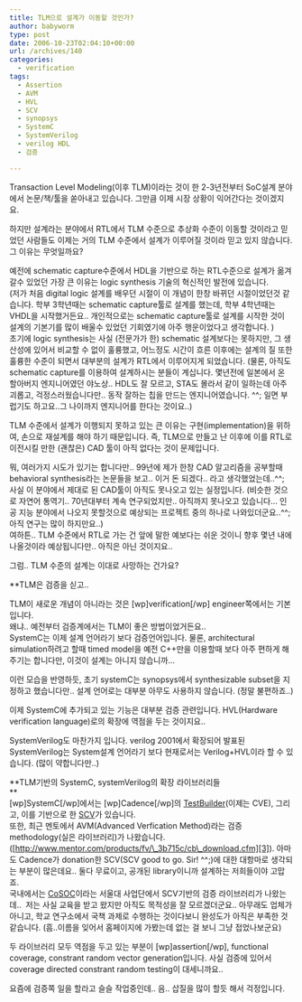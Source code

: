 ```yaml
---
title: TLM으로 설계가 이동할 것인가?
author: babyworm
type: post
date: 2006-10-23T02:04:10+00:00
url: /archives/140
categories:
  - verification
tags:
  - Assertion
  - AVM
  - HVL
  - SCV
  - synopsys
  - SystemC
  - SystemVerilog
  - verilog HDL
  - 검증

---
```

Transaction Level Modeling(이후 TLM)이라는 것이 한 2-3년전부터 SoC설계 분야에서 논문/책/툴을 쏟아내고 있습니다. 그만큼 이제 시장 상황이 익어간다는 것이겠지요.

하지만 설계라는 분야에서 RTL에서 TLM 수준으로 추상화 수준이 이동할 것이라고 믿었던 사람들도 이제는 거의 TLM 수준에서 설계가 이루어질 것이라 믿고 있지 않습니다. 그 이유는 무엇일까요?

예전에 schematic capture수준에서 HDL을 기반으로 하는 RTL수준으로 설계가 옮겨 갈수 있었던 가장 큰 이유는 logic synthesis 기술의 혁신적인 발전에 있습니다.  
(저가 처음 digital logic 설계를 배우던 시절이 이 개념이 한창 바뀌던 시절이었던것 같습니다. 학부 3학년때는 schematic capture툴로 설계를 했는데, 학부 4학년때는 VHDL을 시작했거든요.. 개인적으로는 schematic capture툴로 설계를 시작한 것이 설계의 기본기를 많이 배울수 있었던 기회였기에 아주 행운이었다고 생각합니다. )  
초기에 logic synthesis는 사실 (전문가가 한) schematic 설계보다는 못하지만, 그 생산성에 있어서 비교할 수 없이 훌륭했고, 어느정도 시간이 흐른 이후에는 설계의 질 또한 훌륭한 수준이 되면서 대부분의 설계가 RTL에서 이루어지게 되었습니다. (물론, 아직도 schematic capture를 이용하여 설계하시는 분들이 계십니다. 몇년전에 일본에서 온 할아버지 엔지니어였던 야노상.. HDL도 잘 모르고, STA도 몰라서 같이 일하는데 아주 괴롭고, 걱정스러웠습니다만.. 동작 잘하는 칩을 만드는 엔지니어였습니다. ^^; 일면 부럽기도 하고요..그 나이까지 엔지니어를 한다는 것이요..)

TLM 수준에서 설계가 이행되지 못하고 있는 큰 이유는 구현(implementation)을 위하여, 손으로 재설계를 해야 하기 때문입니다. 즉, TLM으로 만들고 난 이후에 이를 RTL로 이전시킬 만한 (괜찮은) CAD 툴이 아직 없다는 것이 문제입니다. 

뭐, 여러가지 시도가 있기는 합니다만.. 99년에 제가 한창 CAD 알고리즘을 공부할때 behavioral synthesis라는 논문들을 보고.. 이거 돈 되겠다.. 라고 생각했었는데..^^; 사실 이 분야에서 제대로 된 CAD툴이 아직도 못나오고 있는 실정입니다. (비슷한 것으로 자연어 통역기.. 70년대부터 계속 연구되었지만.. 아직까지 못나오고 있습니다&#8230; 인공 지능 분야에서 나오지 못할것으로 예상되는 프로젝트 중의 하나로 나와있더군요..^^; 아직 연구는 많이 하지만요..)  
여하튼.. TLM 수준에서 RTL로 가는 건 앞에 말한 예보다는 쉬운 것이니 향후 몇년 내에 나올것이라 예상됩니다만.. 아직은 아닌 것이지요..

그럼.. TLM 수준의 설계는 이대로 사망하는 건가요? 

**TLM은 검증을 싣고..</p> 

</strong>TLM이 새로운 개념이 아니라는 것은 [wp]verification[/wp] engineer쪽에서는 기본입니다.  
왜냐.. 예전부터 검증계에서는 TLM이 좋은 방법이었거든요..  
SystemC는 이제 설계 언어라기 보다 검증언어입니다. 물론, architectural simulation하려고 할때 timed model을 예전 C++만을 이용할때 보다 아주 편하게 해주기는 합니다만, 이것이 설계는 아니지 않습니까&#8230;

이런 모습을 반영하듯, 초기 systemC는 synopsys에서 synthesizable subset을 지정하고 했습니다만.. 설계 언어로는 대부분 아무도 사용하지 않습니다. (정말 불편하죠..)

이제 SystemC에 추가되고 있는 기능은 대부분 검증 관련입니다. HVL(Hardware verification language)로의 확장에 역점을 두는 것이지요..

SystemVerilog도 마찬가지 입니다. verilog 2001에서 확장되어 발표된 SystemVerilog는 System설계 언어라기 보다 현재로서는 Verilog+HVL이라 할 수 있습니다. (많이 약합니다만..) 

**TLM기반의 SystemC, systemVerilog의 확장 라이브러리들  
**  
[wp]SystemC[/wp]에서는 [wp]Cadence[/wp]의 [TestBuilder][1](이제는 CVE), 그리고, 이를 기반으로 한 [SCV][2]가 있습니다.  
또한, 최근 멘토에서 AVM(Advanced Verfication Method)라는 검증 methodology(실은 라이브러리)가 나왔습니다. ([http://www.mentor.com/products/fv/\_3b715c/cb\_download.cfm][3]). 아마도 Cadence가 donation한 SCV(SCV good to go. Sir! ^^;)에 대한 대항마로 생각되는 부분이 많은데요.. 둘다 무료이고, 공개된 library이니까 설계하는 저희들이야 고맙죠.  
국내에서는 [CoSOC][4]이라는 서울대 사업단에서 SCV기반의 검증 라이브러리가 나왔는데.. &nbsp;저는 사실 교육을 받고 왔지만 아직도 목적성을 잘 모르겠더군요.. 아무래도 업체가 아니고, 학교 연구소에서 국책 과제로 수행하는 것이다보니 완성도가 아직은 부족한 것 같습니다. (흠..이름을 잊어서 홈페이지에 가봤는데 없는 걸 보니 그냥 접었나보군요)

두 라이브러리 모두 역점을 두고 있는 부분이 [wp]assertion[/wp], functional coverage, constrant random vector generation입니다. 사실 검증에 있어서 coverage directed constrant random testing이 대세니까요.. 

요즘에 검증쪽 일을 할라고 슬슬 작업중인데.. 음.. 삽질을 많이 할듯 해서 걱정입니다.

 [1]: http://www.testbuilder.net/
 [2]: http://systemc.org
 [3]: http://www.mentor.com/products/fv/_3b715c/cb_download.cfm
 [4]: http://soc.snu.ac.kr